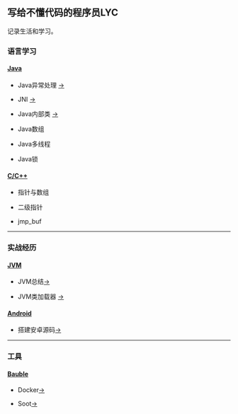 ## 写给不懂代码的程序员LYC

记录生活和学习。

### 语言学习

#### [Java](./JAVA/index.md)

* Java异常处理 [->](./JAVA/Exception.md)

* JNI [->](./JAVA/JNI.md)

* Java内部类 [->](./JAVA/Inclass.md)

* Java数组

* Java多线程

* Java锁

#### [C/C++](./C/index.md)

* 指针与数组

* 二级指针

* jmp_buf

--------------------------

### 实战经历

#### [JVM](./JVM/index.md)

* JVM总结[->](./JVM/index.md)

* JVM类加载器 [->](./JVM/classloader.md)


#### [Android](./Android/index.md)

* 搭建安卓源码[->](Androidsrc.md)


--------------------------

### 工具

#### [Bauble](./Bauble/index.md)

* Docker[->](./Bauble/Docker.md)

* Soot[->](./Bauble/Soot.md)
